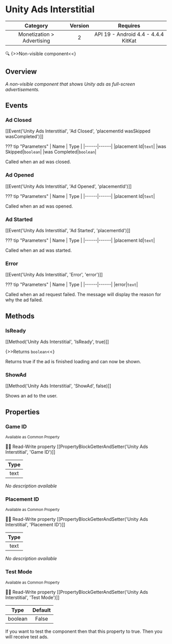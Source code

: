 # Unity Ads Interstitial

| Category | Version | Requires |
|:--------:|:-------:|:--------:|
|Monetization > Advertising|2|API 19 - Android 4.4 - 4.4.4 KitKat|

:mag: {>>Non-visible component<<}

## Overview

_A non-visible component that shows Unity ads as full-screen advertisements._

## Events

### Ad Closed

[[Event('Unity Ads Interstitial', 'Ad Closed', 'placementId wasSkipped wasCompleted')]]

??? tip "Parameters"
    | Name | Type |
    |------|------|
    |placement Id|`text`|
    |was Skipped|`boolean`|
    |was Completed|`boolean`|


Called when an ad was closed.

### Ad Opened

[[Event('Unity Ads Interstitial', 'Ad Opened', 'placementId')]]

??? tip "Parameters"
    | Name | Type |
    |------|------|
    |placement Id|`text`|


Called when an ad was opened.

### Ad Started

[[Event('Unity Ads Interstitial', 'Ad Started', 'placementId')]]

??? tip "Parameters"
    | Name | Type |
    |------|------|
    |placement Id|`text`|


Called when an ad was started.

### Error

[[Event('Unity Ads Interstitial', 'Error', 'error')]]

??? tip "Parameters"
    | Name | Type |
    |------|------|
    |error|`text`|


Called when an ad request failed. The message will display the reason for why the ad failed.

## Methods

### IsReady

[[Method('Unity Ads Interstitial', 'IsReady', true)]]

{>>Returns `boolean`<<}

Returns true if the ad is finished loading and can now be shown.

### ShowAd

[[Method('Unity Ads Interstitial', 'ShowAd', false)]]

Shows an ad to the user.

## Properties

### Game ID

<small>Available as Common Property</small>

:eyes::pencil: Read-Write property
[[PropertyBlockGetterAndSetter('Unity Ads Interstitial', 'Game ID')]]

| Type |
|:----:|
|text|

_No description available_

### Placement ID

<small>Available as Common Property</small>

:eyes::pencil: Read-Write property
[[PropertyBlockGetterAndSetter('Unity Ads Interstitial', 'Placement ID')]]

| Type |
|:----:|
|text|

_No description available_

### Test Mode

<small>Available as Common Property</small>

:eyes::pencil: Read-Write property
[[PropertyBlockGetterAndSetter('Unity Ads Interstitial', 'Test Mode')]]

| Type | Default |
|:----:|:-------:|
|boolean|False|

If you want to test the component then that this property to true. Then you will receive test ads.